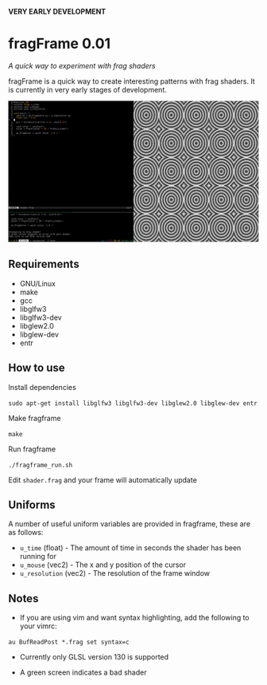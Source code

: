**VERY EARLY DEVELOPMENT**
# fragFrame 0.01
*A quick way to experiment with frag shaders*

fragFrame is a quick way to create interesting patterns with frag shaders. It is currently in very early stages of development.

![screenshot](screenshot.png)

## Requirements
* GNU/Linux
* make
* gcc
* libglfw3
* libglfw3-dev
* libglew2.0
* libglew-dev
* entr

## How to use
Install dependencies

`sudo apt-get install libglfw3 libglfw3-dev libglew2.0 libglew-dev entr`

Make fragframe

`make`

Run fragframe

`./fragframe_run.sh`

Edit `shader.frag` and your frame will automatically update

## Uniforms
A number of useful uniform variables are provided in fragframe, these are as follows:
* `u_time` (float) - The amount of time in seconds the shader has been running for
* `u_mouse` (vec2) - The x and y position of the cursor
* `u_resolution` (vec2) - The resolution of the frame window

## Notes
* If you are using vim and want syntax highlighting, add the following to your vimrc:

`au BufReadPost *.frag set syntax=c`

* Currently only GLSL version 130 is supported

* A green screen indicates a bad shader
